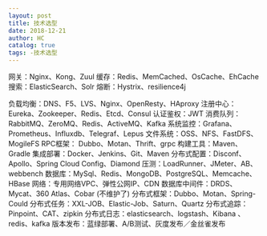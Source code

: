 ```yaml
---
layout: post
title: 技术选型
date: 2018-12-21
author: HC
catalog: true
tags: -技术选型
---
```


网关：Nginx、Kong、Zuul
缓存：Redis、MemCached、OsCache、EhCache
搜索：ElasticSearch、Solr
熔断：Hystrix、resilience4j

负载均衡：DNS、F5、LVS、Nginx、OpenResty、HAproxy
注册中心：Eureka、Zookeeper、Redis、Etcd、Consul
认证鉴权：JWT
消费队列：RabbitMQ、ZeroMQ、Redis、ActiveMQ、Kafka
系统监控：Grafana、Prometheus、Influxdb、Telegraf、Lepus
文件系统：OSS、NFS、FastDFS、MogileFS
RPC框架： Dubbo、Motan、Thrift、grpc
构建工具：Maven、Gradle
集成部署：Docker、Jenkins、Git、Maven
分布式配置：Disconf、Apollo、Spring Cloud Config、Diamond
压测：LoadRunner、JMeter、AB、webbench
数据库：MySql、Redis、MongoDB、PostgreSQL、Memcache、HBase
网络：专用网络VPC、弹性公网IP、CDN
数据库中间件：DRDS、Mycat、360 Atlas、Cobar (不维护了)
分布式框架：Dubbo、Motan、Spring-Could
分布式任务：XXL-JOB、Elastic-Job、Saturn、Quartz
分布式追踪：Pinpoint、CAT、zipkin
分布式日志：elasticsearch、logstash、Kibana 、redis、kafka
版本发布：蓝绿部署、A/B测试、灰度发布／金丝雀发布
